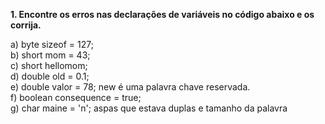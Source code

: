 **1. Encontre os erros nas declarações de variáveis no código abaixo e os corrija.**

a) byte sizeof = 127;  
b) short mom = 43;  
c) short hellomom;  
d) double old = 0.1;  
e) double valor = 78; new é uma palavra chave reservada.  
f) boolean consequence = true;  
g) char maine = 'n'; aspas que estava duplas e tamanho da palavra  

